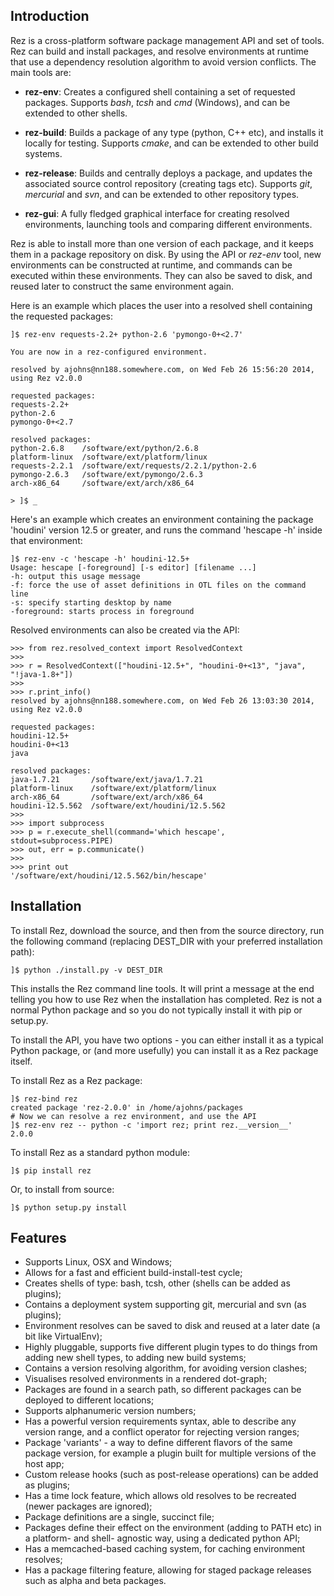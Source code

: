 ## Introduction

Rez is a cross-platform software package management API and set of tools. Rez can
build and install packages, and resolve environments at runtime that use a dependency
resolution algorithm to avoid version conflicts. The main tools are:

* **rez-env**: Creates a configured shell containing a set of requested packages.
  Supports *bash*, *tcsh* and *cmd* (Windows), and can be extended to other shells.

* **rez-build**: Builds a package of any type (python, C++ etc), and installs it
  locally for testing. Supports *cmake*, and can be extended to other build systems.

* **rez-release**: Builds and centrally deploys a package, and updates the associated
  source control repository (creating tags etc). Supports *git*, *mercurial*
  and *svn*, and can be extended to other repository types.

* **rez-gui**: A fully fledged graphical interface for creating resolved environments,
  launching tools and comparing different environments.

Rez is able to install more than one version of each package, and it keeps them in
a package repository on disk. By using the API or *rez-env* tool, new environments
can be constructed at runtime, and commands can be executed within these environments.
They can also be saved to disk, and reused later to construct the same environment
again.

Here is an example which places the user into a resolved shell containing the
requested packages:

    ]$ rez-env requests-2.2+ python-2.6 'pymongo-0+<2.7'

    You are now in a rez-configured environment.

    resolved by ajohns@nn188.somewhere.com, on Wed Feb 26 15:56:20 2014, using Rez v2.0.0

    requested packages:
    requests-2.2+
    python-2.6
    pymongo-0+<2.7

    resolved packages:
    python-2.6.8    /software/ext/python/2.6.8
    platform-linux  /software/ext/platform/linux
    requests-2.2.1  /software/ext/requests/2.2.1/python-2.6
    pymongo-2.6.3   /software/ext/pymongo/2.6.3
    arch-x86_64     /software/ext/arch/x86_64

    > ]$ _

Here's an example which creates an environment containing the package 'houdini'
version 12.5 or greater, and runs the command 'hescape -h' inside that environment:

    ]$ rez-env -c 'hescape -h' houdini-12.5+
    Usage: hescape [-foreground] [-s editor] [filename ...]
    -h: output this usage message
    -f: force the use of asset definitions in OTL files on the command line
    -s: specify starting desktop by name
    -foreground: starts process in foreground

Resolved environments can also be created via the API:

    >>> from rez.resolved_context import ResolvedContext
    >>>
    >>> r = ResolvedContext(["houdini-12.5+", "houdini-0+<13", "java", "!java-1.8+"])
    >>>
    >>> r.print_info()
    resolved by ajohns@nn188.somewhere.com, on Wed Feb 26 13:03:30 2014, using Rez v2.0.0

    requested packages:
    houdini-12.5+
    houdini-0+<13
    java

    resolved packages:
    java-1.7.21       /software/ext/java/1.7.21
    platform-linux    /software/ext/platform/linux
    arch-x86_64       /software/ext/arch/x86_64
    houdini-12.5.562  /software/ext/houdini/12.5.562
    >>>
    >>> import subprocess
    >>> p = r.execute_shell(command='which hescape', stdout=subprocess.PIPE)
    >>> out, err = p.communicate()
    >>>
    >>> print out
    '/software/ext/houdini/12.5.562/bin/hescape'


## Installation

To install Rez, download the source, and then from the source directory, run the
following command (replacing DEST_DIR with your preferred installation path):

    ]$ python ./install.py -v DEST_DIR

This installs the Rez command line tools. It will print a message at the end
telling you how to use Rez when the installation has completed. Rez is not a
normal Python package and so you do not typically install it with pip or setup.py.

To install the API, you have two options - you can either install it as a typical
Python package, or (and more usefully) you can install it as a Rez package itself.

To install Rez as a Rez package:

    ]$ rez-bind rez
    created package 'rez-2.0.0' in /home/ajohns/packages
    # Now we can resolve a rez environment, and use the API
    ]$ rez-env rez -- python -c 'import rez; print rez.__version__'
    2.0.0

To install Rez as a standard python module:

    ]$ pip install rez

Or, to install from source:

    ]$ python setup.py install


## Features

* Supports Linux, OSX and Windows;
* Allows for a fast and efficient build-install-test cycle;
* Creates shells of type: bash, tcsh, other (shells can be added as plugins);
* Contains a deployment system supporting git, mercurial and svn (as plugins);
* Environment resolves can be saved to disk and reused at a later date (a bit
  like VirtualEnv);
* Highly pluggable, supports five different plugin types to do things from
  adding new shell types, to adding new build systems;
* Contains a version resolving algorithm, for avoiding version clashes;
* Visualises resolved environments in a rendered dot-graph;
* Packages are found in a search path, so different packages can be deployed
  to different locations;
* Supports alphanumeric version numbers;
* Has a powerful version requirements syntax, able to describe any version
  range, and a conflict operator for rejecting version ranges;
* Package 'variants' - a way to define different flavors of the same package
  version, for example a plugin built for multiple versions of the host app;
* Custom release hooks (such as post-release operations) can be added as plugins;
* Has a time lock feature, which allows old resolves to be recreated (newer
  packages are ignored);
* Package definitions are a single, succinct file;
* Packages define their effect on the environment (adding to PATH etc) in a
  platform- and shell- agnostic way, using a dedicated python API;
* Has a memcached-based caching system, for caching environment resolves;
* Has a package filtering feature, allowing for staged package releases such as
  alpha and beta packages.
